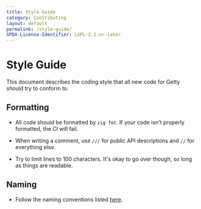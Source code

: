 ```yaml
---
title: Style Guide
category: Contributing
layout: default
permalink: /style-guide/
SPDX-License-Identifier: LGPL-2.1-or-later
---
```


# Style Guide

This document describes the coding style that all new code for Getty should try to conform to.

## Formatting

- All code should be formatted by `zig fmt`. If your code isn't properly formatted, the CI will fail.

- When writing a comment, use `///` for public API descriptions and `//` for everything else.

- Try to limit lines to 100 characters. It's okay to go over though, so long as things are readable.

## Naming

- Follow the naming conventions listed [here](https://ziglang.org/documentation/master/#Names).
